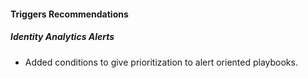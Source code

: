 
#### Triggers Recommendations

##### Identity Analytics Alerts

- Added conditions to give prioritization to alert oriented playbooks.
